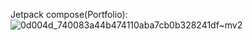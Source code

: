 Jetpack compose(Portfolio): ![0d004d_740083a44b474110aba7cb0b328241df~mv2](https://github.com/gh-shujauddin/public-images/assets/73093103/0e3906b3-e376-466f-ab61-c8975555e066)
